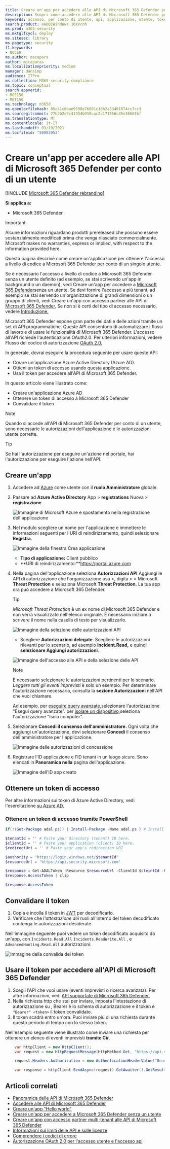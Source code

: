 ```yaml
---
title: Creare un'app per accedere alle API di Microsoft 365 Defender per conto di un utente
description: Scopri come accedere alle API di Microsoft 365 Defender per conto di un utente.
keywords: accesso, per conto di utente, api, applicazione, utente, token di accesso, token,
search.product: eADQiWindows 10XVcnh
ms.prod: m365-security
ms.mktglfcycl: deploy
ms.sitesec: library
ms.pagetype: security
f1.keywords:
- NOCSH
ms.author: macapara
author: mjcaparas
ms.localizationpriority: medium
manager: dansimp
audience: ITPro
ms.collection: M365-security-compliance
ms.topic: conceptual
search.appverid:
- MOE150
- MET150
ms.technology: m365d
ms.openlocfilehash: 85c41c0bae9590e76801c18b2a33401874cc7cc3
ms.sourcegitcommit: 27b2b2e5c41934b918cac2c171556c45e36661bf
ms.translationtype: MT
ms.contentlocale: it-IT
ms.lasthandoff: 03/19/2021
ms.locfileid: "50903953"
---
```

# <a name="create-an-app-to-access-microsoft-365-defender-apis-on-behalf-of-a-user"></a>Creare un'app per accedere alle API di Microsoft 365 Defender per conto di un utente

[!INCLUDE [Microsoft 365 Defender rebranding](../includes/microsoft-defender.md)]

**Si applica a:**

- Microsoft 365 Defender

> [!IMPORTANT]
> Alcune informazioni riguardano prodotti prereleased che possono essere sostanzialmente modificati prima che venga rilasciato commercialmente. Microsoft makes no warranties, express or implied, with respect to the information provided here.

Questa pagina descrive come creare un'applicazione per ottenere l'accesso a livello di codice a Microsoft 365 Defender per conto di un singolo utente.

Se è necessario l'accesso a livello di codice a Microsoft 365 Defender senza un utente definito (ad esempio, se stai scrivendo un'app in background o un daemon), vedi Creare un'app per accedere a [Microsoft 365 Defender](api-create-app-web.md)senza un utente. Se devi fornire l'accesso a più tenant, ad esempio se stai servendo un'organizzazione di grandi dimensioni o un gruppo di clienti, vedi Creare un'app con accesso partner alle API di [Microsoft 365 Defender.](api-partner-access.md) Se non si è certi del tipo di accesso necessario, vedere [Introduzione.](api-access.md)

Microsoft 365 Defender espone gran parte dei dati e delle azioni tramite un set di API programmatiche. Queste API consentono di automatizzare i flussi di lavoro e di usare le funzionalità di Microsoft 365 Defender. L'accesso all'API richiede l'autenticazione OAuth2.0. Per ulteriori informazioni, vedere Flusso del codice di autorizzazione [OAuth 2.0.](/azure/active-directory/develop/active-directory-v2-protocols-oauth-code)

In generale, dovrai eseguire la procedura seguente per usare queste API:

- Creare un'applicazione Azure Active Directory (Azure AD).
- Ottieni un token di accesso usando questa applicazione.
- Usa il token per accedere all'API di Microsoft 365 Defender.

In questo articolo viene illustrato come:

- Creare un'applicazione Azure AD
- Ottenere un token di accesso a Microsoft 365 Defender
- Convalidare il token

> [!NOTE]
> Quando si accede all'API di Microsoft 365 Defender per conto di un utente, sono necessarie le autorizzazioni dell'applicazione e le autorizzazioni utente corrette.

> [!TIP]
> Se hai l'autorizzazione per eseguire un'azione nel portale, hai l'autorizzazione per eseguire l'azione nell'API.

## <a name="create-an-app"></a>Creare un'app

1. Accedere ad [Azure](https://portal.azure.com) come utente con il **ruolo Amministratore** globale.

2. Passare ad **Azure Active Directory** App  >  **registrations** Nuova  >  **registrazione**.

   ![Immagine di Microsoft Azure e spostamento nella registrazione dell'applicazione](../../media/atp-azure-new-app2.png)

3. Nel modulo scegliere un nome per l'applicazione e immettere le informazioni seguenti per l'URI di reindirizzamento, quindi selezionare **Registra**.

   ![Immagine della finestra Crea applicazione](../../media/nativeapp-create2.PNG)

   - **Tipo di applicazione:** Client pubblico
   - **URI di reindirizzamento:**https://portal.azure.com

4. Nella pagina dell'applicazione seleziona **Autorizzazioni API** Aggiungi le API di autorizzazione che l'organizzazione usa >, digita  >    >   Microsoft **Threat Protection** e seleziona Microsoft **Threat Protection.** La tua app ora può accedere a Microsoft 365 Defender.

   > [!TIP]
   > *Microsoft Threat Protection* è un ex nome di Microsoft 365 Defender e non verrà visualizzato nell'elenco originale. È necessario iniziare a scrivere il nome nella casella di testo per visualizzarlo.

   ![Immagine della selezione delle autorizzazioni API](../../media/apis-in-my-org-tab.PNG)

   - Scegliere **Autorizzazioni delegate**. Scegliere le autorizzazioni rilevanti per lo scenario, ad esempio **Incident.Read,** e quindi **selezionare Aggiungi autorizzazioni**.

   ![Immagine dell'accesso alle API e della selezione delle API](../../media/request-api-permissions-delegated.PNG)

    > [!NOTE]
    > È necessario selezionare le autorizzazioni pertinenti per lo scenario. *Leggere tutti gli eventi imprevisti* è solo un esempio. Per determinare l'autorizzazione necessaria, consulta la **sezione Autorizzazioni** nell'API che vuoi chiamare.
    >
    > Ad esempio, per [eseguire query avanzate,](api-advanced-hunting.md)selezionare l'autorizzazione "Esegui query avanzate". per [isolare un dispositivo,](/windows/security/threat-protection/microsoft-defender-atp/isolate-machine)seleziona l'autorizzazione "Isola computer".

5. Selezionare **Concedi il consenso dell'amministratore.** Ogni volta che aggiungi un'autorizzazione, devi selezionare **Concedi** il consenso dell'amministratore per l'applicazione.

   ![Immagine delle autorizzazioni di concessione](../../media/grant-consent-delegated.PNG)

6. Registrare l'ID applicazione e l'ID tenant in un luogo sicuro. Sono elencati in **Panoramica nella** pagina dell'applicazione.

   ![Immagine dell'ID app creato](../../media/app-and-tenant-ids.png)

## <a name="get-an-access-token"></a>Ottenere un token di accesso

Per altre informazioni sui token di Azure Active Directory, vedi l'esercitazione [su Azure AD.](/azure/active-directory/develop/active-directory-v2-protocols-oauth-client-creds)

### <a name="get-an-access-token-using-powershell"></a>Ottenere un token di accesso tramite PowerShell

```PowerShell
if(!(Get-Package adal.ps)) { Install-Package -Name adal.ps } # Install the ADAL.PS package in case it's not already present

$tenantId = '' # Paste your directory (tenant) ID here.
$clientId = '' # Paste your application (client) ID here.
$redirectUri = '' # Paste your app's redirection URI

$authority = "https://login.windows.net/$tenantId"
$resourceUrl = 'https://api.security.microsoft.com'

$response = Get-ADALToken -Resource $resourceUrl -ClientId $cleintId -RedirectUri $redirectUri -Authority $authority -PromptBehavior:Always
$response.AccessToken | clip

$response.AccessToken
```

## <a name="validate-the-token"></a>Convalidare il token

1. Copia e incolla il token in [JWT](https://jwt.ms) per decodificarlo.
1. Verificare che *l'attestazione dei* ruoli all'interno del token decodificato contenga le autorizzazioni desiderate.

Nell'immagine seguente puoi vedere un token decodificato acquisito da un'app, con ```Incidents.Read.All``` ```Incidents.ReadWrite.All``` , e ```AdvancedHunting.Read.All``` autorizzazioni:

![Immagine della convalida dei token](../../media/webapp-decoded-token.png)

## <a name="use-the-token-to-access-the-microsoft-365-defender-api"></a>Usare il token per accedere all'API di Microsoft 365 Defender

1. Scegli l'API che vuoi usare (eventi imprevisti o ricerca avanzata). Per altre informazioni, vedi [API supportate di Microsoft 365 Defender.](api-supported.md)
2. Nella richiesta http che stai per inviare, imposta l'intestazione di autorizzazione su , Bearer è lo schema di autorizzazione e il token è `"Bearer" <token>` il token  convalidato. 
3. Il token scadrà entro un'ora. Puoi inviare più di una richiesta durante questo periodo di tempo con lo stesso token.

Nell'esempio seguente viene illustrato come inviare una richiesta per ottenere un elenco di eventi imprevisti **tramite C#**.

```C#
    var httpClient = new HttpClient();
    var request = new HttpRequestMessage(HttpMethod.Get, "https://api.security.microsoft.com/api/incidents");

    request.Headers.Authorization = new AuthenticationHeaderValue("Bearer", token);

    var response = httpClient.SendAsync(request).GetAwaiter().GetResult();
```

## <a name="related-articles"></a>Articoli correlati

- [Panoramica delle API di Microsoft 365 Defender](api-overview.md)
- [Accedere alle API di Microsoft 365 Defender](api-access.md)
- [Creare un'app "Hello world"](api-hello-world.md)
- [Creare un'app per accedere a Microsoft 365 Defender senza un utente](api-create-app-web.md)
- [Creare un'app con accesso partner multi-tenant alle API di Microsoft 365 Defender](api-partner-access.md)
- [Informazioni sui limiti delle API e sulle licenze](api-terms.md)
- [Comprendere i codici di errore](api-error-codes.md)
- [Autorizzazione OAuth 2.0 per l'accesso utente e l'accesso api](/azure/active-directory/develop/active-directory-v2-protocols-oauth-code)